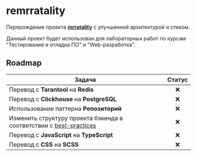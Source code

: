 # remrratality

Перерождение проекта [**mrratality**](https://github.com/hackfeed/mrratality) с улучшенной архитектурой и стеком.

Данный проект будет использован для лабораторных работ по курсам "Тестирование и отладка ПО" и "Web-разработка".

## Roadmap

|Задача|Статус|
|-|:-:|
|Перевод с **Tarantool** на **Redis**|❌|
|Перевод с **Clickhouse** на **PostgreSQL**|❌|
|Использование паттерна **Репозиторий**|❌|
|Изменить структуру проекта бэкенда в соответствии с [best-practices](https://github.com/golang-standards/project-layout)|❌|
|Перевод с **JavaScript** на **TypeScript**|❌|
|Перевод с **CSS** на **SCSS**|❌|
